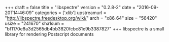 +++
draft = false
title = "libspectre"
version = "0.2.8-2"
date = "2016-09-20T14:46:09"
categories = ['xlib']
upstreamurl = "http://libspectre.freedesktop.org/wiki/"
arch = "x86_64"
size = "56420"
usize = "241670"
sha1sum = "bf1170e8a3d2565db4bb3820fcbc81e9b3387827"
+++
libspectre is a small library for rendering Postscript documents